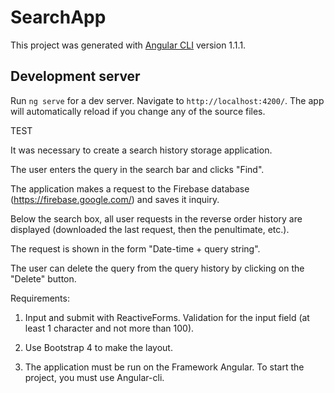 # SearchApp

This project was generated with [Angular CLI](https://github.com/angular/angular-cli) version 1.1.1.

## Development server

Run `ng serve` for a dev server. Navigate to `http://localhost:4200/`. The app will automatically reload if you change any of the source files.


TEST

It was necessary to create a search history storage application.

The user enters the query in the search bar and clicks "Find".

The application makes a request to the Firebase database (https://firebase.google.com/) and saves it
inquiry.

Below the search box, all user requests in the reverse order history are displayed
(downloaded the last request, then the penultimate, etc.).

The request is shown in the form "Date-time + query string".

The user can delete the query from the query history by clicking on the "Delete" button.

Requirements:

1. Input and submit with ReactiveForms. Validation for the input field (at least 1 character and not
more than 100).

2. Use Bootstrap 4 to make the layout.

3. The application must be run on the Framework Angular. To start the project, you must use Angular-cli.